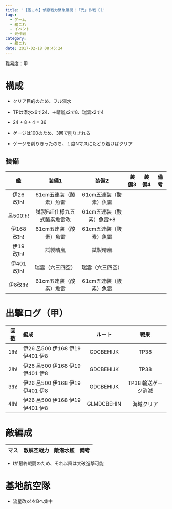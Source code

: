 ```yaml
---
title: '【艦これ】偵察戦力緊急展開！「光」作戦 E1'
tags:
  - ゲーム
  - 艦これ
  - イベント
  - 光作戦
category:
  - 艦これ
date: 2017-02-18 08:45:24
---
```


難易度：甲

<!-- more -->

# 構成

* クリア目的のため、フル潜水
* TPは潜水x6で24、＋晴嵐x2で8、瑞雲x2で4
* 24 + 8 + 4 = 36
* ゲージは100のため、3回で削りきれる

* ゲージを削りきったのち、１度Nマスにたどり着けばクリア

## 装備

|艦|装備1|装備2|装備3|装備4|備考|
|:--:|:--:|:--:|:--:|:--:|:--:|
|伊26改!h!|61cm五連装（酸素）魚雷|61cm五連装（酸素）魚雷||||
|呂500!h!|試製FaT仕様九五式酸素魚雷改|61cm五連装（酸素）魚雷+8||||
|伊168改!h!|61cm五連装（酸素）魚雷|61cm五連装（酸素）魚雷||||
|伊19改!h!|試製晴嵐|試製晴嵐||||
|伊401改!h!|瑞雲（六三四空）|瑞雲（六三四空）||||
|伊8改!h!|61cm五連装（酸素）魚雷|61cm五連装（酸素）魚雷||||

# 出撃ログ（甲）

|回数|編成|ルート|戦果|
|:--:|:---|:--:|:-:|
|1!h!|伊26 呂500 伊168 伊19 伊401 伊8|GDCBEHIJK|TP38|
|2!h!|伊26 呂500 伊168 伊19 伊401 伊8|GDCBEHIJK|TP38|
|3!h!|伊26 呂500 伊168 伊19 伊401 伊8|GDCBEHIJK|TP38 輸送ゲージ消滅|
|4!h!|伊26 呂500 伊168 伊19 伊401 伊8|GLMDCBEHIN|海域クリア|

# 敵編成

|マス|敵航空戦力|敵潜水艦|備考|
|:-:|:-:|:-:|:-|

* Iが最終戦闘のため、それ以降は大破進撃可能

# 基地航空隊

* 流星改x4をBへ集中

